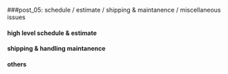 
###post_05: schedule / estimate / shipping & maintanence / miscellaneous issues

#### high level schedule & estimate

#### shipping & handling maintanence

#### others
